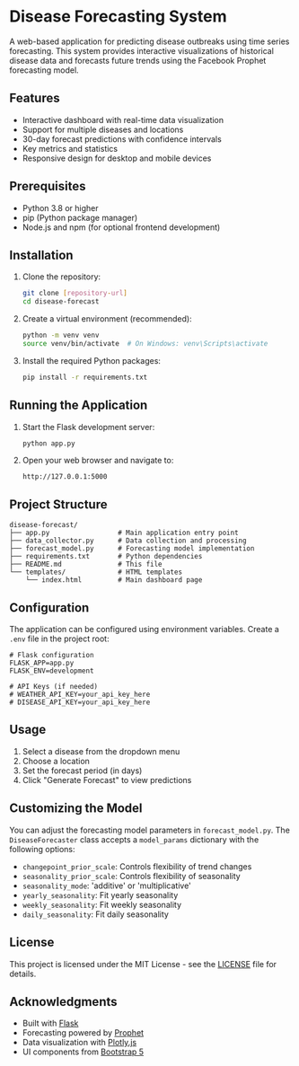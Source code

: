 # Disease Forecasting System

A web-based application for predicting disease outbreaks using time series forecasting. This system provides interactive visualizations of historical disease data and forecasts future trends using the Facebook Prophet forecasting model.

## Features

- Interactive dashboard with real-time data visualization
- Support for multiple diseases and locations
- 30-day forecast predictions with confidence intervals
- Key metrics and statistics
- Responsive design for desktop and mobile devices

## Prerequisites

- Python 3.8 or higher
- pip (Python package manager)
- Node.js and npm (for optional frontend development)

## Installation

1. Clone the repository:
   ```bash
   git clone [repository-url]
   cd disease-forecast
   ```

2. Create a virtual environment (recommended):
   ```bash
   python -m venv venv
   source venv/bin/activate  # On Windows: venv\Scripts\activate
   ```

3. Install the required Python packages:
   ```bash
   pip install -r requirements.txt
   ```

## Running the Application

1. Start the Flask development server:
   ```bash
   python app.py
   ```

2. Open your web browser and navigate to:
   ```
   http://127.0.0.1:5000
   ```

## Project Structure

```
disease-forecast/
├── app.py                 # Main application entry point
├── data_collector.py      # Data collection and processing
├── forecast_model.py      # Forecasting model implementation
├── requirements.txt       # Python dependencies
├── README.md              # This file
└── templates/             # HTML templates
    └── index.html         # Main dashboard page
```

## Configuration

The application can be configured using environment variables. Create a `.env` file in the project root:

```
# Flask configuration
FLASK_APP=app.py
FLASK_ENV=development

# API Keys (if needed)
# WEATHER_API_KEY=your_api_key_here
# DISEASE_API_KEY=your_api_key_here
```

## Usage

1. Select a disease from the dropdown menu
2. Choose a location
3. Set the forecast period (in days)
4. Click "Generate Forecast" to view predictions

## Customizing the Model

You can adjust the forecasting model parameters in `forecast_model.py`. The `DiseaseForecaster` class accepts a `model_params` dictionary with the following options:

- `changepoint_prior_scale`: Controls flexibility of trend changes
- `seasonality_prior_scale`: Controls flexibility of seasonality
- `seasonality_mode`: 'additive' or 'multiplicative'
- `yearly_seasonality`: Fit yearly seasonality
- `weekly_seasonality`: Fit weekly seasonality
- `daily_seasonality`: Fit daily seasonality

## License

This project is licensed under the MIT License - see the [LICENSE](LICENSE) file for details.

## Acknowledgments

- Built with [Flask](https://flask.palletsprojects.com/)
- Forecasting powered by [Prophet](https://facebook.github.io/prophet/)
- Data visualization with [Plotly.js](https://plotly.com/javascript/)
- UI components from [Bootstrap 5](https://getbootstrap.com/)
